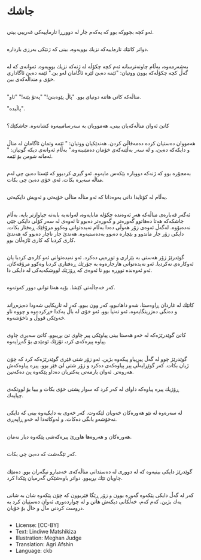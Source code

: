 # جاشك

##
ئەو كچە بچووكە بوو كە یەكەم جار لە دوورڕا تارماییەكی غەریبی بینی.

##
دواتر كاتێك تارماییەكە نزیك بوویەوە، بینی كە ژنێكی بەرزی باردارە.

##
بەشەرمەوە، بەڵام چاونەترسانە ئەم كچە چكۆڵە لە ژنەكە نزیك بوویەوە. ئەوانەی كە لە گەڵ كچە چكۆڵەكە بوون ووتیان: "ئێمە دەبێ لێرە ئاگامان لەو بێ." ئێمە دەبێ ئاگاداری خۆی و منداڵەكەی بین.

##
"مناڵەكە كاتی هاتنە دونیای بوو. "پاڵ پێوەبنێ!" "پەتۆ بێنە!" "ئاو.

 "پاڵبدە".

##
كاتێ ئەوان مناڵەكەیان بینی، هەموویان بە سەرسامییەوە كشانەوە. جاشكێك؟

##
هەمووان دەستیان كردە دەمەقاڵێ كردن. هەندێكیان ووتیان: " ئێمە وتمان ئاگامان لە مناڵ و دایكەكە دەبێ، و لە سەر بەڵێنەكەی خۆمان دەمێنینەوە." بەڵام ئەوانەی دیكە گوتیان: " ئەمانە شومن بۆ ئێمە.

##
بەمجۆرە بوو كە ژنەكە دووبارە بێكەس مایەوە. ئەو گیری كردبوو كە ئێستا دەبێ چی لەم مناڵە سەیرە بكات. ئەی خۆی دەبێ چی بكات.

##
بەڵام لە كۆتایدا دانی بەوەدانا كە ئەو مناڵە مناڵی خۆیەتی و ئەویش دایكیەتی.

##
ئەگەر قەبارەی مناڵەكە هەر ئەوەندە چكۆلە مابایەوە، لەوانەیە بابەتە جیاوازتر بایە. بەڵام جاشكەكە هەتا دەهاتوو گەورەتر و گەورەتر دەبوو تا ئەوەی لە سەر كۆڵی دایكی جێی نەدەبۆوە. لەگەڵ ئەوەی زۆر هەوڵی دەدا بەڵام نەیدەتوانی وەكوو مرۆڤێك ڕەفتار بكات. دایكی زۆر جار ماندوو و بێچارە دەبوو بەدەستیەوە. هەندێ جار ناچار دەبوو كە هەندێ كاری كردبا كە كاری ئاژەڵان بوو.

##
گوێدرێژ زۆر هەستی بە بێزاری و توڕەیی دەكرد. ئەو نەیدەتوانی ئەو كارەی كردبا یان ئەوكارەی نەكردبا. ئەو نەیدەتوانی هارجارەوە بە جۆرێك ڕەفتاری كردبا وەكوو مرۆڤەكان. ئەو ئەوەندە تووڕە بوو تا ئەوەی كە ڕۆژێك لووشكەیەكی لە دایكی دا.

##
كەر خەجاڵەتی كێشا. بۆیە هەتا توانی دوور كەوتەوە.

##
كاتێك لە غاردان ڕاوەستا، شەو داهاتبوو، كەر وون ببوو. كەر لە تاریكایی شەودا دەیزەڕاند و دەنگی دەزرینگایەوە، ئەو تەنیا بوو. ئەو خۆی لە باڵ یەكدا خڕكردەوە و چووە ناو خەوێكی قووڵ و ناخۆشەوە.

##
كاتێ گوێدرێژەكە لە خەو هەستا بینی پیاوێكی پیر چاوی تێ بڕیبوو. كاتێ سەیری چاوی پیاوە پیرەكەی كرد، تۆزێك ئومێدی بۆ گەڕایەوە.

##
گوێدرێژ چوو لە گەڵ پیرپیاو پیكەوە بژین. ئەو زۆر شتی فێری گوێدرێژەكە كرد كە چۆن ژیان بكات. كەر گوێڕایەڵی پیر پیاوەكەی دەكرد و زۆر شتی لێ فێر بوو، پیرە پیاوەكەش هەروەتر. ئەوان یارمەتی یەكتریان دەداو پێكەوە پێ دەكەنین.

##
ڕۆژیك پیرە پیاوەكە داوای لە كەر كرد كە سوار پشتی خۆی بكات و بیبا بۆ لووتكەی چیایەك.

##
لە سەرەوە لە نێو هەورەكان خەویان لێكەوت. كەر خەوی بە دایكیەوە بینی كە دایكی نەخۆشەو بانگی دەكات. و لەوكاتەدا لە خەو ڕاپەڕی.

##
هەورەكان و هەروەها هاوڕێ پیرەكەشی پێكەوە دیار نەمان.

##
كەر تێگەشت كە دەبێ چی بكات.

##
گوێدرێژ دایكی بینیەوە كە لە دووری لە دەستدانی مناڵەكەی خەمبارو نیگەران بوو. دەمێك چاویان تێك بڕیبوو. دواتر باوەشێكی گەرمیان پێكدا كرد.

##
كەر لە گەڵ دایكی پێكەوە گەورە بوون و زۆر ڕێگا فێربوون كە چۆن پێكەوە شان بە شانی یەك بژین. كەم كەم، خەڵكانی دیكەش هاتن و لە چواردەوری ئەوان دەستیان كرد بە دروست كردنی ماڵ و حاڵ بۆ خۆیان.

##
* License: [CC-BY]
* Text: Lindiwe Matshikiza
* Illustration: Meghan Judge
* Translation: Agri Afshin
* Language: ckb
